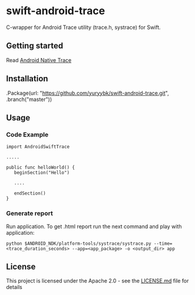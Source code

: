 # swift-android-trace

C-wrapper for Android Trace utility (trace.h, systrace) for Swift.

## Getting started

Read [Android Native Trace](https://developer.android.com/ndk/guides/tracing.html)

## Installation

 .Package(url: "https://github.com/yuryybk/swift-android-trace.git", .branch("master"))
 
## Usage
 

### Code Example 
 
 ```
 import AndroidSwiftTrace
 
 .....
 
 public func helloWorld() {
    beginSection("Hello")
    
    ....
    
    endSection()
 }
 ```
 
 ### Generate report
 
 Run application. To get .html report run the next command and play with application:
 
 `python $ANDROID_NDK/platform-tools/systrace/systrace.py --time=<trace_duration_seconds> --app=<app_package> -o <output_dir> app`
 
 ## License

This project is licensed under the Apache 2.0 - see the [LICENSE.md](LICENSE.md) file for details

